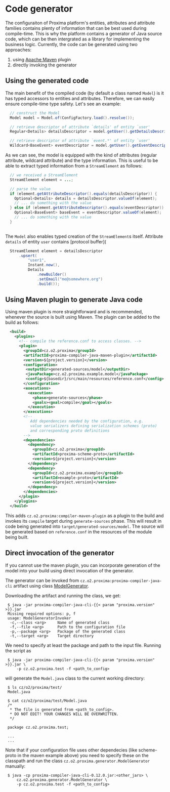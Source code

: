 # Code generator

The configuraiton of Proxima platform's entities, attributes and attribute families contains plenty of information that can be best used during compile-time. This is why the platform contains a generator of Java source code, which can be then intergrated as a library for implementing the business logic. Currently, the code can be generated using two approaches:
 1. using [Apache Maven](https://maven.apache.org/) plugin
 1. directly invoking the generator

## Using the generated code

The main benefit of the compiled code (by default a class named `Model`) is it has typed accessors to entities and attributes. Therefore, we can easily ensure compile-time type safety. Let's see an example:

```java
  // construct the Model
  Model model = Model.of(ConfigFactory.load().resolve());

  // retrieve descriptor of attribute `details' of entity `user'
  Regular<Details> detailsDescriptor = model.getUser().getDetailsDescriptor();

  // retrieve descriptor of attribute `event.*' of entity `user'
  Wildcard<BaseEvent> eventDescriptor = model.getUser().getEventDescriptor();
```

As we can see, the model is equipped with the kind of attributes (regular attribute, wildcard attribute) and the type information. This is useful to be able to extract typed information from a `StreamElement` as follows:
```java
  // we received a StreamElement
  StreamElement element = ...;

  // parse the value
  if (element.getAttributeDescriptor().equals(detailsDescriptor)) {
    Optional<Details> details = detailsDescriptor.valueOf(element);
    // ... do something with the value
  } else if (element.getAttributeDescriptor().equals(eventDescriptor)) {
    Optional<BaseEvent> baseEvent = eventDescriptor.valueOf(element);
    // ... do something with the value
  }
  
```

The `Model` also enables typed creation of the `StreamElement`s itself. Attribute `details` of entity `user` contains [protocol buffer](
```java
  StreamElement element = detailsDescriptor
      .upsert(
          "user1",
          Instant.now(),
          Details
              .newBuilder()
              .setEmail("me@somewhere.org")
              .build());
```

## Using Maven plugin to generate Java code
Using maven plugin is more straightforward and is recommended, whenever the source is built using Maven. The plugin can be added to the build as follows:
```xml
  <build>
    <plugins>
      <!-- compile the reference.conf to access classes. -->
      <plugin>
        <groupId>cz.o2.proxima</groupId>
        <artifactId>proxima-compiler-java-maven-plugin</artifactId>
        <version>${project.version}</version>
        <configuration>
         <outputDir>generated-sources/model</outputDir>
         <javaPackage>cz.o2.proxima.example.model</javaPackage>
         <config>${basedir}/src/main/resources/reference.conf</config>
        </configuration>
        <executions>
          <execution>
            <phase>generate-sources</phase>
            <goals><goal>compile</goal></goals>
          </execution>
        </executions>
        <!--
           Add dependencies needed by the configuration, e.g.
           value serializers defining serialization schemes (proto)
           and corresponding proto definitions
        -->
        <dependencies>
          <dependency>
            <groupId>cz.o2.proxima</groupId>
            <artifactId>proxima-scheme-proto</artifactId>
            <version>${project.version}</version>
          </dependency>
          <dependency>
            <groupId>cz.o2.proxima.example</groupId>
            <artifactId>example-proto</artifactId>
            <version>${project.version}</version>
          </dependency>
        </dependencies>
      </plugin>
    </plugins>
  </build>

```

This adds `cz.o2.proxima:compiler-maven-plugin` as a plugin to the build and invokes its `compile` target during `generate-sources` phase. This will result in code being generated into `target/generated-sources/model`. The source will be generated based on `reference.conf` in the resources of the module being built.

## Direct invocation of the generator

If you cannot use the maven plugin, you can incorporate generation of the model into your build using direct invocation of the generator.

The generator can be invoked from `cz.o2.proxima:proxima-compiler-java-cli` artifact using class [ModelGenerator](https://datadrivencz.github.io/proxima-platform/apidocs/cz/o2/proxima/generator/ModelGenerator.html).

Downloading the artifact and running the class, we get:
```shell
 $ java -jar proxima-compiler-java-cli-{{< param "proxima.version" >}}.jar
 Missing required options: p, f
 usage: ModelGeneratorInvoker
  -c,--class <arg>     Name of generated class
  -f,--file <arg>      Path to the configuration file
  -p,--package <arg>   Package of the generated class
  -t,--target <arg>    Target directory
```

We need to specify at least the package and path to the input file. Running the script as
```shell
 $ java -jar proxima-compiler-java-cli-{{< param "proxima.version" >}}.jar \
     -p cz.o2.proxima.test -f <path_to_config>
```

will generate the `Model.java` class to the current working directory:
```shell
 $ ls cz/o2/proxima/test/
 Model.java

 $ cat cz/o2/proxima/test/Model.java
 /*
  * The file is generated from <path_to_config>.
  * DO NOT EDIT! YOUR CHANGES WILL BE OVERWRITTEN.
  */

 package cz.o2.proxima.test;
 
 ...
 ...
```

Note that if your configuration file uses other dependecies (like scheme-proto in the maven example above) you need to specify these on the classpath and run the class `cz.o2.proxima.generator.ModelGenerator` manually:
```shell
 $ java -cp proxima-compiler-java-cli-0.12.0.jar:<other_jars> \
     cz.o2.proxima.generator.ModelGenerator \
     -p cz.o2.proxima.test -f <path_to_config>
```
